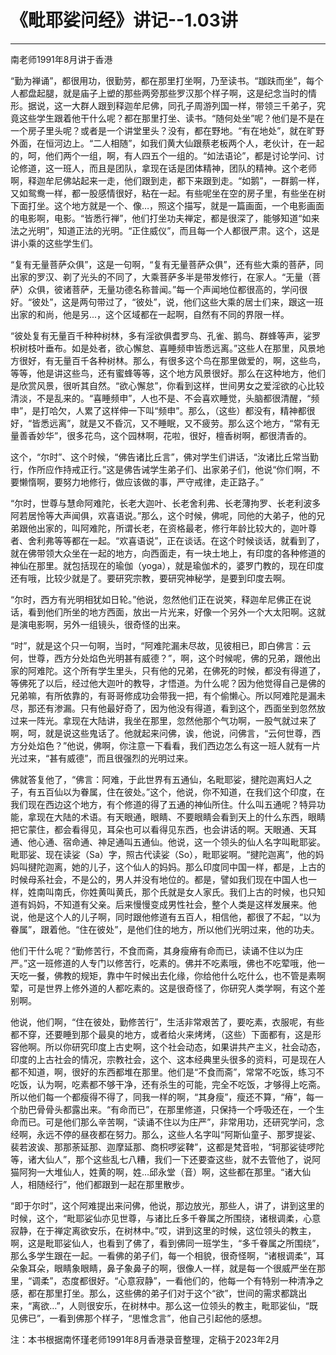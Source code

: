# 《毗耶娑问经》讲记--1.03讲

------

南老师1991年8月讲于香港

“勤为禅诵”，都很用功，很勤劳，都在那里打坐啊，乃至读书。“跏趺而坐”，每个人都盘起腿，就是庙子上塑的那些两旁那些罗汉那个样子啊，这是纪念当时的情形。据说，这一大群人跟到释迦牟尼佛，同孔子周游列国一样，带领三千弟子，究竟这些学生跟着他干什么呢？都在那里打坐、读书。“随何处坐”呢？他们是不是在一个房子里头呢？或者是一个讲堂里头？没有，都在野地。“有在地处”，就在旷野外面，在恒河边上。“二人相随”，如我们黄大仙跟蔡老板两个人，老伙计，在一起的，呵，他们两个一组，啊，有人四五个一组的。“如法语论”，都是讨论学问、讨论修道，这一班人，而且是团队，拿现在话是团体精神，团队的精神。这个老师啊，释迦牟尼佛站起来一走，他们跟到走，都下来跟到走。“如鹅”，一群鹅一样，又如鸳鸯一样，都一股感情很好，粘在一起。有些呢坐在空的房子里，有些坐在树下面打坐。这个地方就是一个、像…，照这个描写，就是一篇画面，一个电影画面的电影啊，电影。“皆悉行禅”，他们打坐功夫禅定，都是很深了，能够知道“如来法之光明”，知道正法的光明。“正住威仪”，而且每一个人都很严肃。这个，这是讲小乘的这些学生们。

“复有无量菩萨众俱”，这是一句啊，“复有无量菩萨众俱”，还有些大乘的菩萨，同出家的罗汉、剃了光头的不同了，大乘菩萨多半是带发修行，在家人。“无量（菩萨）众俱，彼诸菩萨，无量功德名称普闻。”每一个声闻地位都很高的，学问很好。“彼处”，这是两句带过了，“彼处”，说，他们这些大乘的居士们来，跟这一班出家的和尚，他是另...，这个区域都在一起啊，自然有不同的界限一样。

“彼处复有无量百千种种树林，多有淫欲俱耆罗鸟、孔雀、鹅鸟、群蜂等声，娑罗枳树枝叶垂布。如是处者，欲心懈怠、喜睡频申皆悉远离。”这些人在那里，风景地方很好，有无量百千各种树林。那么，有很多这个鸟在那里做爱的，啊，这些鸟，等等，他是讲这些鸟，还有蜜蜂等等，这个地方风景很好。那么在这种地方，他们是欣赏风景，很听其自然。“欲心懈怠”，你看到这样，世间男女之爱淫欲的心比较清淡，不是乱来的。“喜睡频申”，人也不是、不会喜欢睡觉，头脑都很清醒，“频申”，是打哈欠，人累了这样伸一下叫“频申”。那么，（这些）都没有，精神都很好，“皆悉远离”，就是又不昏沉，又不睡眠，又不疲劳。那么这个地方，“常有无量善香妙华”，很多花鸟，这个园林啊，花啦，很好，檀香树啊，都很清香的。

这个，“尔时”、这个时候，“佛告诸比丘言”，佛对学生们讲话，“汝诸比丘常当勤行，作所应作持戒正行。”这是佛告诫学生弟子们、出家弟子们，他说“你们啊，不要懒惰啊，要努力地修行，做应该做的事，严守戒律，走正路子。”

“尔时，世尊与慧命阿难陀，长老大迦叶、长老舍利弗、长老薄拘罗、长老利波多阿若居怜等大声闻俱，欢喜语说。”那么，这个时候，佛呢，同他的大弟子，他的兄弟跟他出家的，叫阿难陀，所谓长老，在资格最老，修行年龄比较大的，迦叶尊者、舍利弗等等都在一起。“欢喜语说”，正在谈话。在这个时候谈话，就看到了，就在佛带领大众坐在一起的地方，向西面走，有一块土地上，有印度的各种修道的神仙在那里。就包括现在的瑜伽（yoga），就是瑜伽术的，婆罗门教的，现在印度还有哦，比较少就是了。要研究宗教，要研究神秘学，是要到印度去啊。

“尔时，西方有光明相犹如日轮。”他说，忽然他们正在说笑，释迦牟尼佛正在说话，看到他们所坐的地方西面，放出一片光来，好像一个另外一个大太阳啊。这就是演电影啊，另外一组镜头，很奇怪的出来。

“时”，就是这个只一句啊，当时，“阿难陀漏未尽故，见彼相已，即白佛言：云何，世尊，西方分处焰色光明甚有威德？”，啊，这个时候呢，佛的兄弟，跟他出家的阿难陀。这个所有学生里头，只有他的兄弟，在佛死的时候，都没有得道了，等佛死了以后，经过他大迦叶的教导，才悟道。为什么呢？因为他觉得自己是佛的兄弟嘛，有所依靠的，有哥哥修成功会带我一把，有个偷懒心。所以阿难陀是漏未尽，那还有渗漏。只有他最好奇了，因为他没有得道，看到这个，西面坐到忽然放过来一阵光。拿现在大陆讲，我坐在那里，忽然他那个气功啊，一股气就过来了啊，呵，就是说这些鬼话了。他就起来问佛，诶，他说，问佛言，“云何世尊，西方分处焰色？”他说，佛啊，你注意一下看看，我们西边怎么有这一班人就有一片光过来，“甚有威德”，而且很强烈的光明过来。

佛就答复他了，“佛言：阿难，于此世界有五通仙，名毗耶娑，揵陀迦离妇人之子，有五百仙以为眷属，住在彼处。”这个，他说，你不知道，在我们这个印度，在我们现在西边这个地方，有个修道的得了五通的神仙所住。什么叫五通呢？特异功能，拿现在大陆的术语。有天眼通，眼睛、不要眼睛会看到天上的什么东西，眼睛把它蒙住，都会看得见，耳朵也可以看得见东西，也会讲话的啊。天眼通、天耳通、他心通、宿命通、神足通叫五通仙。他说，这一个领头的仙人名字叫毗耶娑。毗耶娑、现在读娑（Sa）字，照古代读娑（So），毗耶娑啊。“揵陀迦离”，他的妈妈叫揵陀迦离，她的儿子，这个仙人的妈妈。那么印度同中国一样，都是，上古的时候母系社会，不是公的，男人并没有地位的。都是，譬如我们现在中国人也一样，姓南叫南氏，你姓黄叫黄氏，那个氏就是女人家氏。我们上古的时候，也只知道有妈妈，不知道有父亲。后来慢慢变成男性社会，整个人类是这样发展来。他说，他是这个人的儿子啊，同时跟他修道有五百人，相信他，都很了不起，“以为眷属”，跟着他。“住在彼处”，是他们住的地方，所以他们光明过来，他的功夫。

他们干什么呢？“勤修苦行，不食而斋，其身瘦瘠有命而已，读诵不住以为庄严。”这一班修道的人专门以修苦行，吃素的。佛并不吃素哦，佛也不吃荤哦，他一天吃一餐，佛教的规矩，靠中午时候出去化缘，你给他什么吃什么，也不管是素啊荤，可是世界上修外道的人都吃素的。这是很奇怪了，你研究人类学啊，有这个差别啊。

他说，他们啊，“住在彼处，勤修苦行”，生活非常艰苦了，要吃素，衣服呢，有些都不穿，还要睡到那个最臭的地方，或者给火来烤烤，（这些）下面都有，这是形容他啊。所以你研究印度上古史啊，这个社会动态，如果讲共产主义，社会动态，印度的上古社会的情况，宗教社会，这个、这本经典里头很多的资料，可是现在人都不知道，啊，很好的东西都堆在那里。他们是“不食而斋”，常常不吃饭，练习不吃饭，认为啊，吃素都不够干净，还有杀生的可能，完全不吃饭，才够得上吃斋。所以他们每一个都瘦得不得了，同我一样的啊，“其身瘦”，瘦还不算，“瘠”，每一个肋巴骨骨头都露出来。“有命而已”，在那里修道，只保持一个呼吸还在，一个生命而已。可是他们那么辛苦啊，“读诵不住以为庄严”，非常用功，还研究学问，念经啊，永远不停的昼夜都在努力。那么，这些人名字叫“阿斯仙童子、那罗提娑、裴若波诶、那那荼延那、迦摩延那、商枳啰娑鞞”，这都是梵音啦，“轲那娑徒啰陀等，诸大仙人”，那个这些乱七八糟，我们一下还要查这些，就不去管他了，说阿猫阿狗一大堆仙人，姓黄的啊，姓…邱永堂（音）啊，这些都在那里。“诸大仙人，相随经行”，他们都跟到一起在那里散步。

“即于尔时”，这个阿难提出来问佛，他说，那边放光，那些人，讲了，讲到这里的时候，这个，“毗耶娑仙亦见世尊，与诸比丘多千眷属之所围绕，诸根调柔，心意寂静，在于禅定离欲安乐，在树林中。”哎，讲到这里的时候，这位领头的教主，啊，这是毗耶娑仙人，也看到了佛了，看到佛同一班学生，“多千眷属之所围绕”，那么多学生跟在一起。一看佛的弟子们，每一个相貌，很奇怪啊，“诸根调柔”，耳朵象耳朵，眼睛象眼睛，鼻子象鼻子的啊，很像人一样，就是每一个很威严坐在那里，“调柔”，态度都很好。“心意寂静”，一看他们的，他每一个有特别一种清净之感，都在那里打坐。那么，这些佛的弟子们对于这个“欲”，世间的需求都跳出来，“离欲…”，人则很安乐，在树林中。那么这一位领头的教主，毗耶娑仙，“既见佛已”，一看到佛那个样子，“思惟念言”，他自己引起他的感想。

注：本书根据南怀瑾老师1991年8月香港录音整理，定稿于2023年2月


